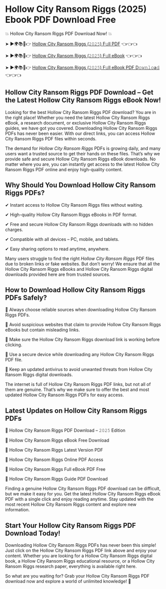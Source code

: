 # Hollow City Ransom Riggs (2025) Ebook PDF Download Free

💥 Hollow City Ransom Riggs PDF Download Now! 💥

➤ ►🌍📚📱👉 [Hollow City Ransom Riggs (𝟸𝟶𝟸𝟻) F𝚞ll PDF](https://getpdf.xyz/hollow-city-ransom-riggs) 👈👈👈


➤ ►🌍📚📱👉 [Hollow City Ransom Riggs (𝟸𝟶𝟸𝟻) F𝚞ll eBook](https://getpdf.xyz/hollow-city-ransom-riggs) 👈👈👈


➤ ►🌍📚📱👉 [Hollow City Ransom Riggs (𝟸𝟶𝟸𝟻) F𝚞ll eBook PDF D𝚘𝚠𝚗𝚕𝚘a𝚍](https://getpdf.xyz/hollow-city-ransom-riggs) 👈👈👈


## Hollow City Ransom Riggs PDF Download – Get the Latest Hollow City Ransom Riggs eBook Now!

Looking for the best Hollow City Ransom Riggs PDF download? You are in the right place! Whether you need the latest Hollow City Ransom Riggs eBook, a research document, or exclusive Hollow City Ransom Riggs guides, we have got you covered. Downloading Hollow City Ransom Riggs PDFs has never been easier. With our direct links, you can access Hollow City Ransom Riggs PDF files within seconds.

The demand for *Hollow City Ransom Riggs* PDFs is growing daily, and many users want a trusted source to get their hands on these files. That’s why we provide safe and secure Hollow City Ransom Riggs eBook downloads. No matter where you are, you can instantly get access to the latest Hollow City Ransom Riggs PDF online and enjoy high-quality content.

## Why Should You Download Hollow City Ransom Riggs PDFs?

✔ Instant access to Hollow City Ransom Riggs files without waiting.

✔ High-quality Hollow City Ransom Riggs eBooks in PDF format.

✔ Free and secure Hollow City Ransom Riggs downloads with no hidden charges.

✔ Compatible with all devices – PC, mobile, and tablets.

✔ Easy sharing options to read anytime, anywhere.

Many users struggle to find the right *Hollow City Ransom Riggs* PDF files due to broken links or fake websites. But don’t worry! We ensure that all the Hollow City Ransom Riggs eBooks and Hollow City Ransom Riggs digital downloads provided here are from trusted sources.

## How to Download Hollow City Ransom Riggs PDFs Safely?

📌 Always choose reliable sources when downloading Hollow City Ransom Riggs PDFs.

📌 Avoid suspicious websites that claim to provide Hollow City Ransom Riggs eBooks but contain misleading links.

📌 Make sure the Hollow City Ransom Riggs download link is working before clicking.

📌 Use a secure device while downloading any Hollow City Ransom Riggs PDF file.

📌 Keep an updated antivirus to avoid unwanted threats from Hollow City Ransom Riggs digital downloads.

The internet is full of Hollow City Ransom Riggs PDF links, but not all of them are genuine. That’s why we make sure to offer the best and most updated Hollow City Ransom Riggs PDFs for easy access.

## Latest Updates on Hollow City Ransom Riggs PDFs

🔹 Hollow City Ransom Riggs PDF Download – 𝟸𝟶𝟸𝟻 Edition

🔹 Hollow City Ransom Riggs eBook Free Download

🔹 Hollow City Ransom Riggs Latest Version PDF

🔹 Hollow City Ransom Riggs Online PDF Access

🔹 Hollow City Ransom Riggs Full eBook PDF Free

🔹 Hollow City Ransom Riggs Guide PDF Download

Finding a genuine Hollow City Ransom Riggs PDF download can be difficult, but we make it easy for you. Get the latest Hollow City Ransom Riggs eBook PDF with a single click and enjoy reading anytime. Stay updated with the most recent Hollow City Ransom Riggs content and explore new information.

## Start Your Hollow City Ransom Riggs PDF Download Today!

Downloading Hollow City Ransom Riggs PDFs has never been this simple! Just click on the Hollow City Ransom Riggs PDF link above and enjoy your content. Whether you are looking for a Hollow City Ransom Riggs digital book, a Hollow City Ransom Riggs educational resource, or a Hollow City Ransom Riggs research paper, everything is available right here.

So what are you waiting for? Grab your Hollow City Ransom Riggs PDF download now and explore a world of unlimited knowledge! 🚀